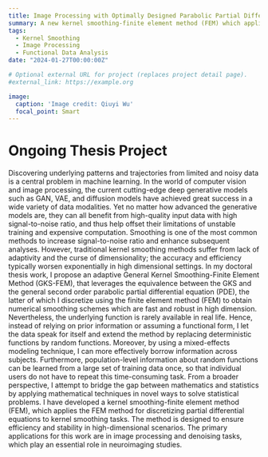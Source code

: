 ```yaml
---
title: Image Processing with Optimally Designed Parabolic Partial Differential Equations
summary: A new kernel smoothing-finite element method (FEM) which applies the FEM method for discretizing partial differential equations to kernel smoothing tasks. The primary applications for this work are in image processing and denoising tasks, which play an essential role in neuroimaging studies.
tags:
  - Kernel Smoothing
  - Image Processing
  - Functional Data Analysis
date: "2024-01-27T00:00:00Z"

# Optional external URL for project (replaces project detail page).
#external_link: https://example.org

image:
  caption: 'Image credit: Qiuyi Wu'
  focal_point: Smart
---
```

# Ongoing Thesis Project

Discovering underlying patterns and trajectories from limited and noisy data is a central problem in machine learning. In
the world of computer vision and image processing, the current cutting-edge deep generative models such as GAN, VAE, and
diffusion models have achieved great success in a wide variety of data modalities. Yet no matter how advanced the generative
models are, they can all benefit from high-quality input data with high signal-to-noise ratio, and thus help offset their
limitations of unstable training and expensive computation. Smoothing is one of the most common methods to increase
signal-to-noise ratio and enhance subsequent analyses. However, traditional kernel smoothing methods suffer from lack of
adaptivity and the curse of dimensionality; the accuracy and efficiency typically worsen exponentially in high dimensional
settings.
In my doctoral thesis work, I propose an adaptive General Kernel Smoothing-Finite Element Method (GKS-FEM), that leverages
the equivalence between the GKS and the general second order parabolic partial differential equation (PDE), the latter
of which I discretize using the finite element method (FEM) to obtain numerical smoothing schemes which are fast and robust
in high dimension. Nevertheless, the underlying function is rarely available in real life. Hence, instead of relying on prior
information or assuming a functional form, I let the data speak for itself and extend the method by replacing deterministic
functions by random functions. Moreover, by using a mixed-effects modeling technique, I can more effectively borrow information
across subjects. Furthermore, population-level information about random functions can be learned from a large set
of training data once, so that individual users do not have to repeat this time-consuming task.
From a broader perspective, I attempt to bridge the gap between mathematics and statistics by applying mathematical techniques
in novel ways to solve statistical problems. I have developed a kernel smoothing-finite element method (FEM), which
applies the FEM method for discretizing partial differential equations to kernel smoothing tasks. The method is designed to
ensure efficiency and stability in high-dimensional scenarios. The primary applications for this work are in image processing
and denoising tasks, which play an essential role in neuroimaging studies.